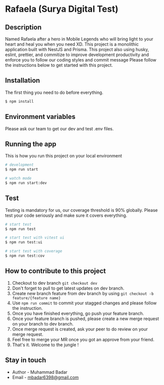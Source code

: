# Rafaela (Surya Digital Test)

## Description
Named Rafaela after a hero in Mobile Legends who will bring light to your heart and heal you when you need XD. This project is a monolithic application built with NestJS and Prisma. This project also using husky, eslint, prettier, and commitize to improve development productivity and enforce you to follow our coding styles and commit message Please follow the instructions below to get started with this project.

## Installation
The first thing you need to do before everything.
```bash
$ npm install
```

## Environment variables
Please ask our team to get our dev and test .env files.

## Running the app
This is how you run this project on your local environment
```bash
# development
$ npm run start

# watch mode
$ npm run start:dev
```

## Test
Testing is mandatory for us, our coverage threshold is 90% globally. Please test your code seriously and make sure it covers everything.
```bash
# start test
$ npm run test

# start test with vitest ui
$ npm run test:ui

# start test with coverage
$ npm run test:cov
```

## How to contribute to this project
1. Checkout to dev branch `git checkout dev`
2. Don't forget to pull to get latest updates on dev branch.
3. Create new branch feature from dev branch by using `git checkout -b feature/{feature name}`
4. Use `npm run commit` to commit your stagged changes and please follow the instruction.
5. Once you have finished everything, go push your feature branch.
6. Once your feature branch is pushed, please create a new merge request on your branch to dev branch.
7. Once merge request is created, ask your peer to do review on your merge request.
8. Feel free to merge your MR once you got an approve from your friend.
9. That's it. Welcome to the jungle !

## Stay in touch

- Author - Muhammad Badar
- Email - mbadar6398@gmail.com


